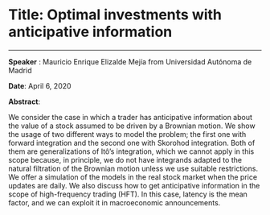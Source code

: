 # Title: Optimal investments with anticipative information
---

__Speaker__ : Mauricio Enrique Elizalde Mejía from Universidad Autónoma de Madrid

__Date__: April 6, 2020

__Abstract__: 

We consider the case in which a trader has anticipative information about the value of a stock assumed to be driven by a Brownian motion. We show the usage of two different ways to model the problem; the first one with forward integration and the second one with Skorohod integration. Both of them are generalizations of Itô’s integration, which we cannot apply in this scope because, in principle, we do not have integrands adapted to the natural filtration of the Brownian motion unless we use suitable restrictions. We offer a simulation of the models in the real stock market when the price updates are daily. We also discuss how to get anticipative information in the scope of high-frequency trading (HFT). In this case, latency is the mean factor, and we can exploit it in macroeconomic announcements.
